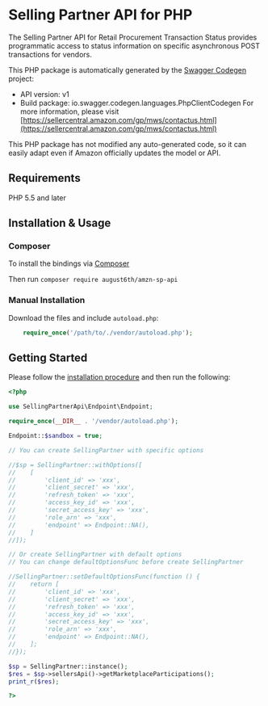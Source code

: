 # Selling Partner API for PHP
The Selling Partner API for Retail Procurement Transaction Status provides programmatic access to status information on specific asynchronous POST transactions for vendors.

This PHP package is automatically generated by the [Swagger Codegen](https://github.com/swagger-api/swagger-codegen) project:

- API version: v1
- Build package: io.swagger.codegen.languages.PhpClientCodegen
For more information, please visit [https://sellercentral.amazon.com/gp/mws/contactus.html](https://sellercentral.amazon.com/gp/mws/contactus.html)

This PHP package has not modified any auto-generated code, so it can easily adapt even if Amazon officially updates the model or API.

## Requirements

PHP 5.5 and later

## Installation & Usage
### Composer

To install the bindings via [Composer](http://getcomposer.org/)

Then run `composer require august6th/amzn-sp-api`

### Manual Installation

Download the files and include `autoload.php`:

```php
    require_once('/path/to/./vendor/autoload.php');
```

## Getting Started

Please follow the [installation procedure](#installation--usage) and then run the following:

```php
<?php

use SellingPartnerApi\Endpoint\Endpoint;

require_once(__DIR__ . '/vendor/autoload.php');

Endpoint::$sandbox = true;

// You can create SellingPartner with specific options

//$sp = SellingPartner::withOptions([
//    [
//        'client_id' => 'xxx',
//        'client_secret' => 'xxx',
//        'refresh_token' => 'xxx',
//        'access_key_id' => 'xxx',
//        'secret_access_key' => 'xxx',
//        'role_arn' => 'xxx',
//        'endpoint' => Endpoint::NA(),
//    ]
//]);

// Or create SellingPartner with default options
// You can change defaultOptionsFunc before create SellingPartner

//SellingPartner::setDefaultOptionsFunc(function () {
//    return [
//        'client_id' => 'xxx',
//        'client_secret' => 'xxx',
//        'refresh_token' => 'xxx',
//        'access_key_id' => 'xxx',
//        'secret_access_key' => 'xxx',
//        'role_arn' => 'xxx',
//        'endpoint' => Endpoint::NA(),
//    ];
//});

$sp = SellingPartner::instance();
$res = $sp->sellersApi()->getMarketplaceParticipations();
print_r($res);

?>
```
